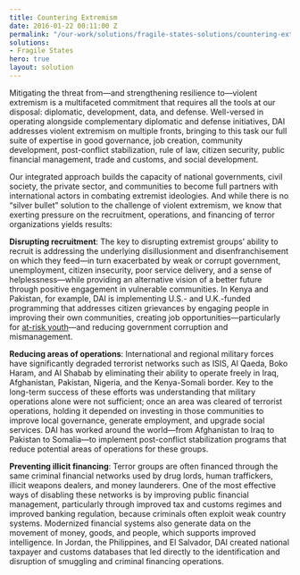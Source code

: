 ```yaml
---
title: Countering Extremism
date: 2016-01-22 00:11:00 Z
permalink: "/our-work/solutions/fragile-states-solutions/countering-extremism"
solutions:
- Fragile States
hero: true
layout: solution
---
```


Mitigating the threat from—and strengthening resilience to—violent extremism is a multifaceted commitment that requires all the tools at our disposal: diplomatic, development, data, and defense. Well-versed in operating alongside complementary diplomatic and defense initiatives, DAI addresses violent extremism on multiple fronts, bringing to this task our full suite of expertise in good governance, job creation, community development, post-conflict stabilization, rule of law, citizen security, public financial management, trade and customs, and social development. 

Our integrated approach builds the capacity of national governments, civil society, the private sector, and communities to become full partners with international actors in combating extremist ideologies. And while there is no “silver bullet” solution to the challenge of violent extremism, we know that exerting pressure on the recruitment, operations, and financing of terror organizations yields results:

**Disrupting recruitment**: The key to disrupting extremist groups’ ability to recruit is addressing the underlying disillusionment and disenfranchisement on which they feed—in turn exacerbated by weak or corrupt government, unemployment, citizen insecurity, poor service delivery, and a sense of helplessness—while providing an alternative vision of a better future through positive engagement in vulnerable communities. In Kenya and Pakistan, for example, DAI is implementing U.S.- and U.K.-funded programming that addresses citizen grievances by engaging people in improving their own communities, creating job opportunities—particularly for [at-risk youth](https://www.usaid.gov/kazakhstan/success-stories/dec-2021-bringing-life-skills-kazakhstan-at-risk-youth)—and reducing government corruption and mismanagement. 

**Reducing areas of operations**: International and regional military forces have significantly degraded terrorist networks such as ISIS, Al Qaeda, Boko Haram, and Al Shabab by eliminating their ability to operate freely in Iraq, Afghanistan, Pakistan, Nigeria, and the Kenya-Somali border. Key to the long-term success of these efforts was understanding that military operations alone were not sufficient; once an area was cleared of terrorist operations, holding it depended on investing in those communities to improve local governance, generate employment, and upgrade social services. DAI has worked around the world—from Afghanistan to Iraq to Pakistan to Somalia—to implement post-conflict stabilization programs that reduce potential areas of operations for these groups. 

**Preventing illicit financing**: Terror groups are often financed through the same criminal financial networks used by drug lords, human traffickers, illicit weapons dealers, and money launderers. One of the most effective ways of disabling these networks is by improving public financial management, particularly through improved tax and customs regimes and improved banking regulation, because criminals often exploit weak country systems. Modernized financial systems also generate data on the movement of money, goods, and people, which supports improved intelligence. In Jordan, the Philippines, and El Salvador, DAI created national taxpayer and customs databases that led directly to the identification and disruption of smuggling and criminal financing operations.